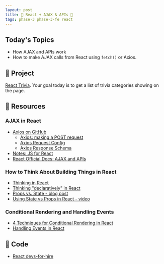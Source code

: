 ```yaml
---
layout: post
title: 🦊 React + AJAX & APIs 🦊
tags: phase-3 phase-3-fe react
---
```


## Today's Topics

- How AJAX and APIs work
- How to make AJAX calls from React using `fetch()` or Axios.

## 🎯 Project

[React Trivia](https://classroom.github.com/a/3pmWiBhZ). Your goal today is to get a list of trivia categories showing on the page.

## 🔖 Resources

### AJAX in React

- [Axios on GitHub](https://github.com/axios/axios)
  - [Axios: making a POST request](https://github.com/axios/axios#axiosconfig)
  - [Axios Request Config](https://github.com/axios/axios#request-config)
  - [Axios Response Schema](https://github.com/axios/axios#response-schema)
- [Notes: JS for React](https://github.com/momentumlearn/student-resources/blob/main/articles/js-for-react.md)
- [React Official Docs: AJAX and APIs](https://reactjs.org/docs/faq-ajax.html)

### How to Think About Building Things in React

- [Thinking in React](https://reactjs.org/docs/thinking-in-react.html)
- [Thinking "declaratively" in React](https://daveceddia.com/thinking-statefully/)
- [Props vs. State - blog post](https://lucybain.com/blog/2016/react-state-vs-pros/)
- [Using State vs Props in React - video](https://www.youtube.com/watch?v=IYvD9oBCuJI)

### Conditional Rendering and Handling Events

- [4 Techniques for Conditional Rendering in React](https://linguinecode.com/post/4-techniques-conditional-render-react-props-state)
- [Handling Events in React](https://blog.logrocket.com/a-guide-to-react-onclick-event-handlers-d411943b14dd/)

## 🦉 Code

- [React devs-for-hire](https://github.com/Momentum-Team-10/react-devs-for-hire)
